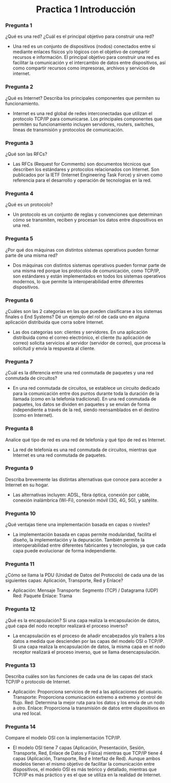 <div align='center'>

# Practica 1 Introducción

</div>

### Pregunta 1
¿Qué es una red? ¿Cuál es el principal objetivo para construir una red?
- Una red es un conjunto de dispositivos (nodos) conectados entre sí mediante enlaces físicos y/o lógicos con el objetivo de compartir recursos e información. El principal objetivo para construir una red es facilitar la comunicación y el intercambio de datos entre dispositivos, así como compartir recursos como impresoras, archivos y servicios de internet.

### Pregunta 2
¿Qué es Internet? Describa los principales componentes que permiten su funcionamiento.
- Internet es una red global de redes interconectadas que utilizan el protocolo TCP/IP para comunicarse. Los principales componentes que permiten su funcionamiento incluyen servidores, routers, switches, líneas de transmisión y protocolos de comunicación.

### Pregunta 3
¿Qué son las RFCs?
- Las RFCs (Request for Comments) son documentos técnicos que describen los estándares y protocolos relacionados con Internet. Son publicados por la IETF (Internet Engineering Task Force) y sirven como referencia para el desarrollo y operación de tecnologías en la red.

### Pregunta 4
¿Qué es un protocolo?
- Un protocolo es un conjunto de reglas y convenciones que determinan cómo se transmiten, reciben y procesan los datos entre dispositivos en una red.

### Pregunta 5
¿Por qué dos máquinas con distintos sistemas operativos pueden formar parte de una misma red?
- Dos máquinas con distintos sistemas operativos pueden formar parte de una misma red porque los protocolos de comunicación, como TCP/IP, son estándares y están implementados en todos los sistemas operativos modernos, lo que permite la interoperabilidad entre diferentes dispositivos.

### Pregunta 6
¿Cuáles son las 2 categorías en las que pueden clasificarse a los sistemas finales o End Systems? Dé un ejemplo del rol de cada uno en alguna aplicación distribuida que corra sobre Internet.
- Las dos categorías son: clientes y servidores. En una aplicación distribuida como el correo electrónico, el cliente (tu aplicación de correo) solicita servicios al servidor (servidor de correo), que procesa la solicitud y envía la respuesta al cliente.

### Pregunta 7
¿Cuál es la diferencia entre una red conmutada de paquetes y una red conmutada de circuitos?
- En una red conmutada de circuitos, se establece un circuito dedicado para la comunicación entre dos puntos durante toda la duración de la llamada (como en la telefonía tradicional). En una red conmutada de paquetes, los datos se dividen en paquetes y se envían de forma independiente a través de la red, siendo reensamblados en el destino (como en Internet).

### Pregunta 8
Analice qué tipo de red es una red de telefonía y qué tipo de red es Internet.
- La red de telefonía es una red conmutada de circuitos, mientras que Internet es una red conmutada de paquetes.

### Pregunta 9
Describa brevemente las distintas alternativas que conoce para acceder a Internet en su hogar.
- Las alternativas incluyen: ADSL, fibra óptica, conexión por cable, conexión inalámbrica (Wi-Fi), conexión móvil (3G, 4G, 5G), y satélite.

### Pregunta 10
¿Qué ventajas tiene una implementación basada en capas o niveles?
- La implementación basada en capas permite modularidad, facilita el diseño, la implementación y la depuración. También permite la interoperabilidad entre diferentes fabricantes y tecnologías, ya que cada capa puede evolucionar de forma independiente.

### Pregunta 11
¿Cómo se llama la PDU (Unidad de Datos del Protocolo) de cada una de las siguientes capas: Aplicación, Transporte, Red y Enlace?
- Aplicación: Mensaje
  Transporte: Segmento (TCP) / Datagrama (UDP)
  Red: Paquete
  Enlace: Trama

### Pregunta 12
¿Qué es la encapsulación? Si una capa realiza la encapsulación de datos, ¿qué capa del nodo receptor realizará el proceso inverso?
- La encapsulación es el proceso de añadir encabezados y/o trailers a los datos a medida que descienden por las capas del modelo OSI o TCP/IP. Si una capa realiza la encapsulación de datos, la misma capa en el nodo receptor realizará el proceso inverso, que se llama desencapsulación.

### Pregunta 13
Describa cuáles son las funciones de cada una de las capas del stack TCP/IP o protocolo de Internet.
- Aplicación: Proporciona servicios de red a las aplicaciones del usuario.
  Transporte: Proporciona comunicación extremo a extremo y control de flujo.
  Red: Determina la mejor ruta para los datos y los envía de un nodo a otro.
  Enlace: Proporciona la transmisión de datos entre dispositivos en una red local.

### Pregunta 14
Compare el modelo OSI con la implementación TCP/IP.
- El modelo OSI tiene 7 capas (Aplicación, Presentación, Sesión, Transporte, Red, Enlace de Datos y Física) mientras que TCP/IP tiene 4 capas (Aplicación, Transporte, Red e Interfaz de Red). Aunque ambos modelos tienen el mismo objetivo de facilitar la comunicación entre dispositivos, el modelo OSI es más teórico y detallado, mientras que TCP/IP es más práctico y es el que se utiliza en la realidad de Internet.
